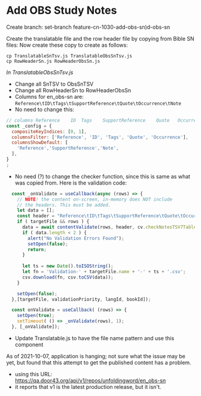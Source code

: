# Add OBS Study Notes

Create branch: set-branch feature-cn-1030-add-obs-sn)d-obs-sn

Create the translatable file and the row header file by copying from Bible SN files:
Now create these copy to create as follows:
```
cp TranslatableSnTsv.js TranslatableObsSnTsv.js
cp RowHeaderSn.js RowHeaderObsSn.js
```

*In TranslatableObsSnTsv.js*
- Change all SnTSV to ObsSnTSV
- Change all RowHeaderSn to RowHeaderObsSn
- Columns for en_obs-sn are: `Reference\tID\tTags\tSupportReference\tQuote\tOccurrence\tNote`
- No need to change this:
```js
// columns Reference	ID	Tags	SupportReference	Quote	Occurrence	Note
const _config = {
  compositeKeyIndices: [0, 1],
  columnsFilter: ['Reference', 'ID', 'Tags', 'Quote', 'Occurrence'],
  columnsShowDefault: [
    'Reference','SupportReference','Note',
  ],
}
;
```
- No need (?) to change the checker function, since this is same as what was copied from. Here is the validation code:

```js
  const _onValidate = useCallback(async (rows) => {
    // NOTE! the content on-screen, in-memory does NOT include
    // the headers. This must be added.
    let data = [];
    const header = "Reference\tID\tTags\tSupportReference\tQuote\tOccurrence\tNote\n";
    if ( targetFile && rows ) {
      data = await contentValidate(rows, header, cv.checkNotesTSV7Table, langId, bookId, 'TN2', validationPriority);
      if ( data.length < 2 ) {
        alert("No Validation Errors Found");
        setOpen(false);
        return;
      }
    
      let ts = new Date().toISOString();
      let fn = 'Validation-' + targetFile.name + '-' + ts + '.csv';
      csv.download(fn, csv.toCSV(data));    
    }

    setOpen(false);
  },[targetFile, validationPriority, langId, bookId]);

  const onValidate = useCallback( (rows) => {
    setOpen(true);
    setTimeout( () => _onValidate(rows), 1);
  }, [_onValidate]);

```

- Update Translatable.js to have the file name pattern and use this component

As of 2021-10-07, application is hanging; not sure what the issue may be yet, but found that this attempt to get the published content has a problem.
- using this URL: https://qa.door43.org/api/v1/repos/unfoldingword/en_obs-sn
- it reports that v1 is the latest production release, but it isn't.